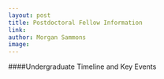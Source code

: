 ```yaml
---
layout: post
title: Postdoctoral Fellow Information
link: 
author: Morgan Sammons
image: 
---
```


####Undergraduate Timeline and Key Events





